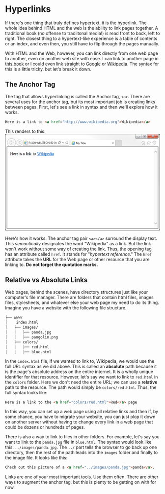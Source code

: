 # Hyperlinks

If there's one thing that truly defines hypertext, it is the hyperlink. The whole idea behind HTML and the web is the ability to link pages together. A traditional book (no offense to tradiitonal media!) is read front to back, left to right. The closest thing to a hypertext-like experience is a table of contents or an index, and even then, you still have to flip through the pages manually.

With HTML and the Web, however, you can link directly from one web page to another, even on another web site with ease. I can link to another page in [this book] or I could even link straight to [Google] or [Wikipedia]. The syntax for this is a little tricky, but let's break it down.

## The Anchor Tag

The tag that allows hyperlinking is called the Anchor tag, `<a>`. There are several uses for the anchor tag, but its most important job is creating links between pages. First, let's see a link in syntax and then we'll explore how it works.

```html
Here is a link to <a href="http://www.wikipedia.org">Wikipedia</a>
```

This renders to this: <br /> ![9]

Here's how it works. The anchor tag pair `<a></a>` surround the display text. This _semantically_ designates the word "Wikipedia" as a link. But the link won't work without some way of creating the link. Thus, the opening tag has an attribute called `href`. It stands for "_hypertext reference_." The `href` attribute takes the **URL** for the Web page or other resource that you are linking to. **Do not forget the quotation marks.**

## Relative vs Absolute Links

Web pages, behind the scenes, have directory structures just like your computer's file manager. There are folders that contain html files, images files, stylesheets, and whatever else your web page my need to do its thing. Imagine you have a website with the following file structure.

```
├── www/
│    index.html
│   ├── images/
│   │   ├── panda.jpg
│   │   ├── pangolin.png
│   ├── colors/
│   │   ├── red.html
│   │   ├── blue.html
```

In the `index.html` file, if we wanted to link to, Wikipedia, we would use the full URL syntax as we did above. This is called an **absolute** path because it is the page's absolute address on the entire internet. It is a wholly unique identifier for that resource. However, let's say we want to link to `red.html` in the `colors` folder. Here we don't need the entire URL; we can use a **relative** path to the resource. The path would simply be `colors/red.html`. Thus, the full syntax looks like:

```html
Here is a link to the <a href="colors/red.html">Red</a> page
```

In this way, you can set up a web page using all relative links and then if, by some chance, you have to migrate your website, you can just plop it down on another server without having to change every link in a web page that could be dozens or hundreds of pages.

There is also a way to link to files in other folders. For example, let's say you want to link to the `panda.jpg` file in `blue.html`. The syntax would look like this: `../images/panda.jpg`. The `../` part tells the browser to go back up one directory, then the rest of the path leads into the `images` folder and finally to the image file. It looks like this:

```html
Check out this picture of a <a href="../images/panda.jpg">panda</a>.
```

Links are one of your most important tools. Use them often. There are other ways to augment the anchor tag, but this is plenty to be getting on with for now.

<!-- Links -->
[this book]: lists.md
[Google]: http://www.google.com
[Wikipedia]: https://www.wikipedia.org/

<!-- images -->
[9]: images/9.png

